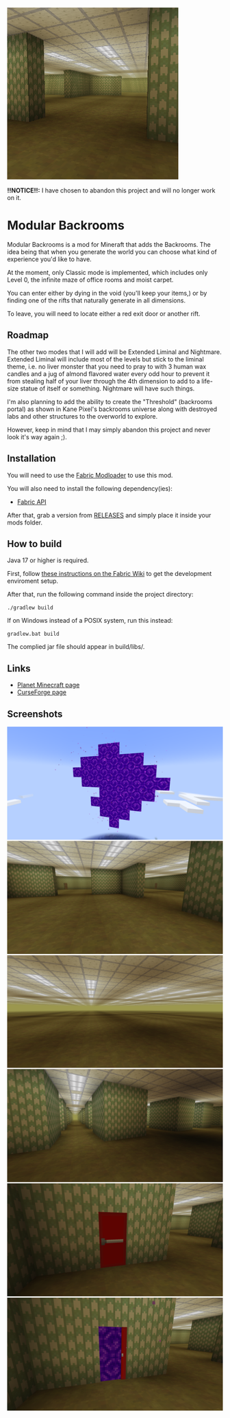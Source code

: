 ![icon](icon-400x400.png)

**!!NOTICE!!:** I have chosen to abandon this project and will no longer work on it.

# Modular Backrooms

Modular Backrooms is a mod for Mineraft that adds the Backrooms. The idea being that when you generate the world you can choose what kind of experience you'd like to have.

At the moment, only Classic mode is implemented, which includes only Level 0, the infinite maze of office rooms and moist carpet.

You can enter either by dying in the void (you'll keep your items,) or by finding one of the rifts that naturally generate in all dimensions.

To leave, you will need to locate either a red exit door or another rift.

## Roadmap

The other two modes that I will add will be Extended Liminal and Nightmare. Extended Liminal will include most of the levels but stick to the liminal theme, i.e. no liver monster that you need to pray to with 3 human wax candles and a jug of almond flavored water every odd hour to prevent it from stealing half of your liver through the 4th dimension to add to a life-size statue of itself or something. Nightmare will have such things.

I'm also planning to add the ability to create the "Threshold" (backrooms portal) as shown in Kane Pixel's backrooms universe along with destroyed labs and other structures to the overworld to explore.

However, keep in mind that I may simply abandon this project and never look it's way again ;).

## Installation

You will need to use the [Fabric Modloader](https://fabricmc.net/use/installer "Fabric Modloader Installer page") to use this mod.

You will also need to install the following dependency(ies):
- [Fabric API](https://www.curseforge.com/minecraft/mc-mods/fabric-api "Fabric API mod CurseForge page")

After that, grab a version from [RELEASES](https://github.com/ona-li-toki-e-jan-Epiphany-tawa-mi/Survival-Command-Blocks/releases "SurvivalCommandBlock's GitHub Releases page") and simply place it inside your mods folder.

## How to build

Java 17 or higher is required.

First, follow [these instructions on the Fabric Wiki](https://fabricmc.net/wiki/tutorial:setup "Fabric Setup Tutorial on the Fabric Wiki") to get the development enviroment setup.

After that, run the following command inside the project directory:

```console
./gradlew build
```

If on Windows instead of a POSIX system, run this instead:

```console
gradlew.bat build
```

The complied jar file should appear in build/libs/.

## Links

- [Planet Minecraft page](https://www.planetminecraft.com/mod/modular-backrooms-fabric-1-19-4 "Modular Backrooms' page on Planet Minecraft")
- [CurseForge page](https://www.curseforge.com/minecraft/mc-mods/modular-backrooms "Modular Backrooms' page on CurseForge")

## Screenshots

![a rift](screenshots/rift.png)
![office rooms](screenshots/office_rooms.png)
![an open space](screenshots/open_space.png)
![pillars](screenshots/pillars.png)
![an exit door](screenshots/exit_door.png)
![an open exit door](screenshots/exit_door_open.png)
